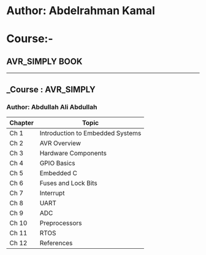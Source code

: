 # Author: Abdelrahman Kamal

# Course:-
## AVR_SIMPLY BOOK
___________________________________________________
## _Course  : AVR_SIMPLY
### Author: Abdullah Ali Abdullah
| Chapter | Topic |
| ----- | ------|
| Ch 1 | Introduction to Embedded Systems |
| Ch 2 | AVR Overview |
| Ch 3 | Hardware Components |
| Ch 4 | GPIO Basics |
| Ch 5 | Embedded C |
| Ch 6 | Fuses and Lock Bits |
| Ch 7 | Interrupt |
| Ch 8 | UART |
| Ch 9 | ADC |
| Ch 10 | Preprocessors |
| Ch 11 | RTOS |
| Ch 12 | References |